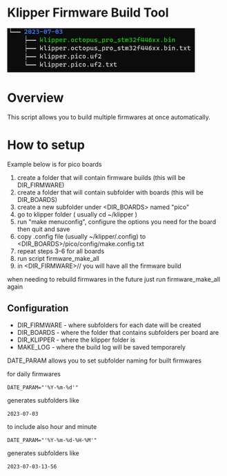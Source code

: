 # Klipper Firmware Build Tool
![built firmware list example](https://github.com/vladbabii/klipper_firmware_build_tool/blob/main/images/firmwares_built.png)


# Overview
This script allows you to build multiple firmwares at once automatically.

# How to setup 

Example below is for pico boards

1. create a folder that will contain firmware builds (this will be DIR_FIRMWARE)
2. create a folder that will contain subfolder with boards (this will be DIR_BOARDS)
3. create a new subfolder under <DIR_BOARDS> named "pico"
4. go to klipper folder ( usually cd ~/klipper )
5. run "make menuconfig", configure the options you need for the board then quit and save
6. copy .config file (usually ~/klipper/.config) to <DIR_BOARDS>/pico/config/make.config.txt 
7. repeat steps 3-6 for all boards
8. run script firmware_make_all
9. in <DIR_FIRMWARE>/<year-month-day>/ you will have all the firmware build

when needing to rebuild firmwares in the future just run firmware_make_all again

## Configuration
* DIR_FIRMWARE - where subfolders for each date will be created
* DIR_BOARDS - where the folder that contains subfolders per board are
* DIR_KLIPPER - where the klipper folder is
* MAKE_LOG - where the build log will be saved temporarely

DATE_PARAM allows you to set subfolder naming for built firmwares

for daily firmwares
```
DATE_PARAM="'%Y-%m-%d'"
```
generates subfolders like
```
2023-07-03
```



to include also hour and minute
```
DATE_PARAM="'%Y-%m-%d-%H-%M'"
```
generates subfolders like
```
2023-07-03-13-56
```

